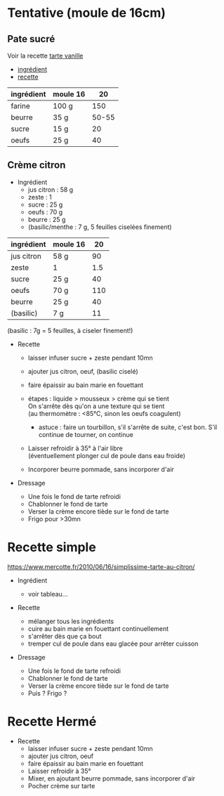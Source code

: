 # Tentative (moule de 16cm)

## Pate sucré

Voir la recette [tarte vanille](../tarte-vanille.md)  
- [ingrédient](../tarte-vanille.md?plain=1#L3-L8)
- [recette](../tarte-vanille.md?plain=1#L30-L37)

| ingrédient | moule 16 | 20    |
| ---------- | -------- | ----- |
| farine     | 100 g    | 150   |
| beurre     | 35 g     | 50-55 |
| sucre      | 15 g     | 20    |
| oeufs      | 25 g     | 40    |

## Crème citron
- Ingrédient
    - jus citron : 58 g
    - zeste      : 1
    - sucre      : 25 g
    - oeufs      : 70 g
    - beurre     : 25 g
    - (basilic/menthe   : 7  g, 5 feuilles ciselées finement)

| ingrédient | moule 16 | 20  |
| ---------- | -------- | --- |
| jus citron | 58 g     | 90  |
| zeste      | 1        | 1.5 |
| sucre      | 25 g     | 40  |
| oeufs      | 70 g     | 110 |
| beurre     | 25 g     | 40  |
| (basilic)  | 7  g     | 11  |

(basilic : 7g = 5 feuilles, à ciseler finement!)

- Recette
    * laisser infuser sucre + zeste pendant 10mn
    * ajouter jus citron, oeuf, (basilic ciselé)
    * faire épaissir au bain marie en fouettant
    * étapes : liquide > mousseux > crème qui se tient  
      On s'arrête dès qu'on a une texture qui se tient  
      (au thermomètre : <85°C, sinon les oeufs coagulent)
        + astuce : faire un tourbillon, s'il s'arrête de suite, c'est bon. S'il continue de tourner, on continue

    * Laisser refroidir à 35° à l'air libre  
      (éventuellement plonger cul de poule dans eau froide)
    * Incorporer beurre pommade, sans incorporer d'air

- Dressage
    * Une fois le fond de tarte refroidi
    * Chablonner le fond de tarte
    * Verser la crème encore tiède sur le fond de tarte
    * Frigo pour >30mn

# Recette simple
https://www.mercotte.fr/2010/06/16/simplissime-tarte-au-citron/


- Ingrédient
    - voir tableau...

- Recette
    * mélanger tous les ingrédients
    * cuire au bain marie en fouettant continuellement
    * s'arrêter dès que ça bout
    * tremper cul de poule dans eau glacée pour arrêter cuisson

- Dressage
    * Une fois le fond de tarte refroidi
    * Chablonner le fond de tarte
    * Verser la crème encore tiède sur le fond de tarte
    * Puis ? Frigo ?

# Recette Hermé

- Recette
    * laisser infuser sucre + zeste pendant 10mn
    * ajouter jus citron, oeuf
    * faire épaissir au bain marie en fouettant
    * Laisser refroidir à 35°
    * Mixer, en ajoutant beurre pommade, sans incorporer d'air
    * Pocher crème sur tarte
